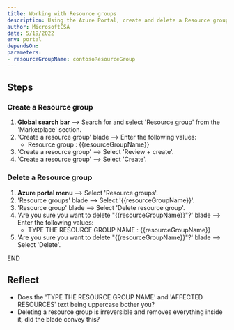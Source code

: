 ```yaml
---
title: Working with Resource groups
description: Using the Azure Portal, create and delete a Resource group 
author: MicrosoftCSA
date: 5/19/2022
env: portal
dependsOn:
parameters:
- resourceGroupName: contosoResourceGroup
---
```


## Steps

### Create a Resource group

1. **Global search bar** --> Search for and select 'Resource group' from the 'Marketplace' section.
2. 'Create a resource group' blade --> Enter the following values:
   - Resource group : {{resourceGroupName}}
3. 'Create a resource group' --> Select 'Review + create'.
4. 'Create a resource group' --> Select 'Create'.

### Delete a Resource group

1. **Azure portal menu** --> Select 'Resource groups'.
2. 'Resource groups' blade --> Select '{{resourceGroupName}}'.
3. 'Resource group' blade --> Select 'Delete resource group'.
4. 'Are you sure you want to delete "{{resourceGroupName}}"?' blade --> Enter the following values:
   - TYPE THE RESOURCE GROUP NAME : {{resourceGroupName}}
5. 'Are you sure you want to delete "{{resourceGroupName}}"?' blade --> Select 'Delete'.

END

## Reflect

- Does the 'TYPE THE RESOURCE GROUP NAME' and 'AFFECTED RESOURCES' text being uppercase bother you?
- Deleting a resource group is irreversible and removes everything inside it, did the blade convey this?

